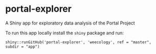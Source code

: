 # portal-explorer

A Shiny app for exploratory data analysis of the Portal Project

To run this app locally install the `shiny` package and run:

```
shiny::runGitHub('portal-explorer', 'weecology', ref = "master", subdir = "app")
```
